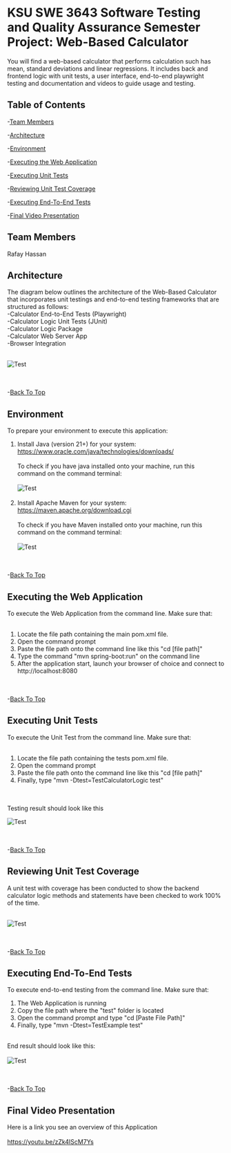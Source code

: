 # KSU SWE 3643 Software Testing and Quality Assurance Semester Project: Web-Based Calculator

You will find a web-based calculator that performs calculation such has mean, standard deviations and linear regressions.
It includes back and frontend logic with unit tests, a user interface, end-to-end playwright testing and documentation and videos
to guide usage and testing.

## Table of Contents

-[Team Members](#team-members)<br>

-[Architecture](#architecture)<br>

-[Environment](#environment)<br>

-[Executing the Web Application](#executing-the-web-application)<br>

-[Executing Unit Tests](#executing-unit-tests)<br>

-[Reviewing Unit Test Coverage](#reviewing-unit-test-coverage)<br>

-[Executing End-To-End Tests](#executing-end-to-end-tests)<br>

-[Final Video Presentation](#final-video-presentation-)<br>


## Team Members

Rafay Hassan

## Architecture

The diagram below outlines the architecture of the Web-Based Calculator that incorporates unit testings and end-to-end
testing frameworks that are structured as follows:
<br>
-Calculator End-to-End Tests (Playwright)<br>
-Calculator Logic Unit Tests (JUnit)<br>
-Calculator Logic Package<br>
-Calculator Web Server App<br>
-Browser Integration<br><br>

![Test](images/Architecture.png)

<br><br>-[Back To Top](#table-of-contents)

## Environment

To prepare your environment to execute this application:<br>
1. Install Java (version 21+) for your system: https://www.oracle.com/java/technologies/downloads/
<br><br>
To check if you have java installed onto your machine, run this command on the command terminal:
<br><br>
![Test](images/Java%20download.PNG)
<br><br>
2. Install Apache Maven for your system: https://maven.apache.org/download.cgi
<br><br>
To check if you have Maven installed onto your machine, run this command on the command terminal:
<br><br>
![Test](images/Maven%20Downloaded.PNG)
   
<br><br>-[Back To Top](#table-of-contents)

## Executing the Web Application
To execute the Web Application from the command line. Make sure that:<br><br>
1. Locate the file path containing the main pom.xml file.
2. Open the command prompt
3. Paste the file path onto the command line like this "cd [file path]"
4. Type the command "mvn spring-boot:run" on the command line
5. After the application start, launch your browser of choice and connect to http://localhost:8080

<br><br>-[Back To Top](#table-of-contents)

## Executing Unit Tests
To execute the Unit Test from the command line. Make sure that:<br><br>
1. Locate the file path containing the tests pom.xml file.
2. Open the command prompt
3. Paste the file path onto the command line like this "cd [file path]"
4. Finally, type "mvn -Dtest=TestCalculatorLogic test"

<br><Br>Testing result should look like this 

![Test](images/calculatorLogicJtest.PNG)


<br><br>-[Back To Top](#table-of-contents)

## Reviewing Unit Test Coverage

A unit test with coverage has been conducted to show the backend calculator logic methods and statements have been
checked to work 100% of the time.<br><br>

![Test](images/Coverage.PNG)

<br><br>-[Back To Top](#table-of-contents)

## Executing End-To-End Tests

To execute end-to-end testing from the command line. Make sure that:<br>
1. The Web Application is running<br>
2. Copy the file path where the "test" folder is located<br>
3. Open the command prompt and type "cd [Paste File Path]"<br>
4. Finally, type "mvn -Dtest=TestExample test"<br><br>

End result should look like this:<br><br>
![Test](images/e3e%20command%20pass.PNG)

<br><br>-[Back To Top](#table-of-contents)

## Final Video Presentation 

Here is a link you see an overview of this Application<br><br>
https://youtu.be/zZk4IScM7Ys
